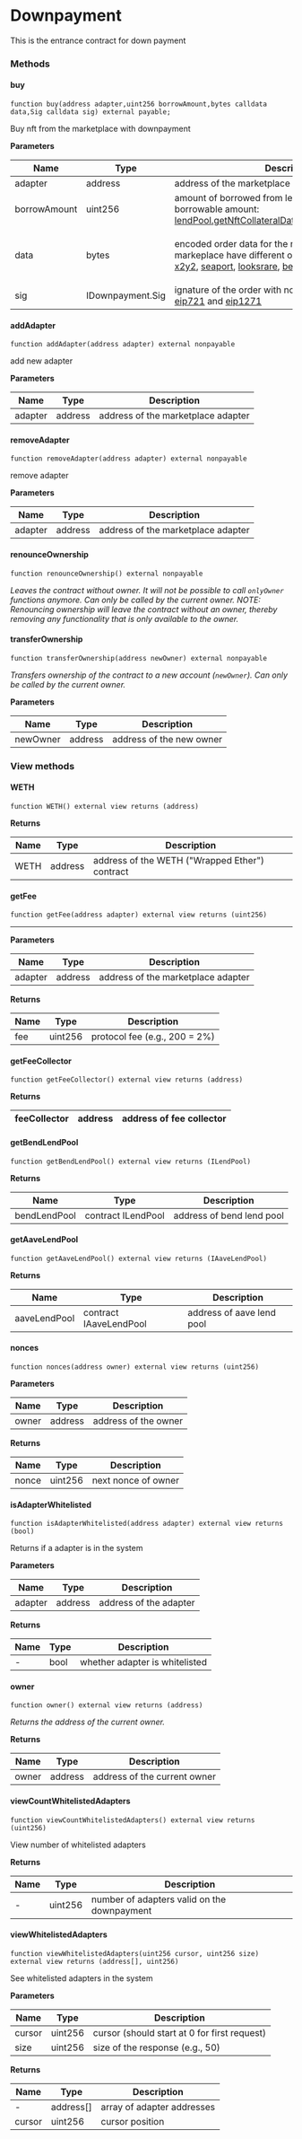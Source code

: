 # Downpayment

This is the entrance contract for down payment

### Methods <a href="#addcurrency" id="addcurrency"></a>

#### buy[​](broken-reference)

```
function buy(address adapter,uint256 borrowAmount,bytes calldata data,Sig calldata sig) external payable;
```

Buy nft from the marketplace with downpayment

**Parameters**[**​**](broken-reference)

| Name         | Type             | Description                                                                                                                                                                                                                                                                                                                                                                                                                                                                                                                                                                                                                                                                                                                     |
| ------------ | ---------------- | ------------------------------------------------------------------------------------------------------------------------------------------------------------------------------------------------------------------------------------------------------------------------------------------------------------------------------------------------------------------------------------------------------------------------------------------------------------------------------------------------------------------------------------------------------------------------------------------------------------------------------------------------------------------------------------------------------------------------------- |
| adapter      | address          | address of the marketplace adapter                                                                                                                                                                                                                                                                                                                                                                                                                                                                                                                                                                                                                                                                                              |
| borrowAmount | uint256          | amount of borrowed from lending pool (max borrowable amount: [lendPool.getNftCollateralData.totalCollateralInReserve](../lending-protocol/lendpool.md#getnftcollateraldata))                                                                                                                                                                                                                                                                                                                                                                                                                                                                                                                                                    |
| data         | bytes            | <p>encoded order data for the marketplace, each markeplace have different order type:<br><a href="https://github.com/BendDAO/bend-downpayment/blob/01c0f248f76cff4d599b3e3868843663afa51ae6/contracts/interfaces/IX2Y2.sol#L67">x2y2</a>, <a href="https://github.com/BendDAO/bend-downpayment/blob/01c0f248f76cff4d599b3e3868843663afa51ae6/contracts/interfaces/ISeaport.sol#L132">seaport</a>,  <a href="https://github.com/BendDAO/bend-downpayment/blob/eb344f81dace9ddbae0b919b13434690b5961c2b/contracts/interfaces/ILooksRareExchange.sol#L5">looksrare</a>, <a href="https://github.com/BendDAO/bend-downpayment/blob/eb344f81dace9ddbae0b919b13434690b5961c2b/contracts/interfaces/IBendExchange.sol#L5">bend</a></p> |
| sig          | IDownpayment.Sig | ignature of the order with nonce, can be verified by [eip721](https://eips.ethereum.org/EIPS/eip-721) and [eip1271](https://eips.ethereum.org/EIPS/eip-1271)                                                                                                                                                                                                                                                                                                                                                                                                                                                                                                                                                                    |

#### addAdapter

```
function addAdapter(address adapter) external nonpayable
```

add new adapter

**Parameters**

| Name    | Type    | Description                        |
| ------- | ------- | ---------------------------------- |
| adapter | address | address of the marketplace adapter |

#### removeAdapter

```
function removeAdapter(address adapter) external nonpayable
```

remove adapter

**Parameters**

| Name    | Type    | Description                        |
| ------- | ------- | ---------------------------------- |
| adapter | address | address of the marketplace adapter |

#### renounceOwnership[​](broken-reference) <a href="#renounceownership" id="renounceownership"></a>

```
function renounceOwnership() external nonpayable
```

_Leaves the contract without owner. It will not be possible to call `onlyOwner` functions anymore. Can only be called by the current owner. NOTE: Renouncing ownership will leave the contract without an owner, thereby removing any functionality that is only available to the owner._

#### transferOwnership[​](broken-reference) <a href="#transferownership" id="transferownership"></a>

```
function transferOwnership(address newOwner) external nonpayable
```

_Transfers ownership of the contract to a new account (`newOwner`). Can only be called by the current owner._

**Parameters**[**​**](broken-reference)

| Name     | Type    | Description              |
| -------- | ------- | ------------------------ |
| newOwner | address | address of the new owner |

### View methods

#### WETH

```
function WETH() external view returns (address)
```

**Returns**

| Name | Type    | Description                                    |
| ---- | ------- | ---------------------------------------------- |
| WETH | address | address of the WETH ("Wrapped Ether") contract |

#### getFee

```
function getFee(address adapter) external view returns (uint256)
```

****

**Parameters**

| Name    | Type    | Description                        |
| ------- | ------- | ---------------------------------- |
| adapter | address | address of the marketplace adapter |

**Returns**

| Name | Type    | Description                   |
| ---- | ------- | ----------------------------- |
| fee  | uint256 | protocol fee (e.g., 200 = 2%) |

#### getFeeCollector

```
function getFeeCollector() external view returns (address)
```

**Returns**

| feeCollector | address |  address of fee collector |
| ------------ | ------- | ------------------------- |

#### getBendLendPool

```
function getBendLendPool() external view returns (ILendPool)
```

**Returns**

| Name         | Type               | Description                |
| ------------ | ------------------ | -------------------------- |
| bendLendPool | contract ILendPool |  address of bend lend pool |

#### getAaveLendPool

```
function getAaveLendPool() external view returns (IAaveLendPool)
```

**Returns**

| Name         | Type                   | Description                |
| ------------ | ---------------------- | -------------------------- |
| aaveLendPool | contract IAaveLendPool |  address of aave lend pool |

#### nonces

```
function nonces(address owner) external view returns (uint256)
```

**Parameters**

| Name  | Type    | Description          |
| ----- | ------- | -------------------- |
| owner | address | address of the owner |

**Returns**

| Name  | Type    | Description         |
| ----- | ------- | ------------------- |
| nonce | uint256 | next nonce of owner |

#### isAdapterWhitelisted[​](broken-reference) <a href="#viewcountwhitelistedcurrencies" id="viewcountwhitelistedcurrencies"></a>

```
function isAdapterWhitelisted(address adapter) external view returns (bool)
```

Returns if a adapter is in the system

**Parameters**[**​**](broken-reference)

| Name    | Type    | Description            |
| ------- | ------- | ---------------------- |
| adapter | address | address of the adapter |

**Returns**[**​**](broken-reference)

| Name | Type | Description                    |
| ---- | ---- | ------------------------------ |
| -    | bool | whether adapter is whitelisted |

#### owner[​](broken-reference) <a href="#owner" id="owner"></a>

```
function owner() external view returns (address)
```

_Returns the address of the current owner._

**Returns**[**​**](broken-reference)

| Name  | Type    | Description                  |
| ----- | ------- | ---------------------------- |
| owner | address | address of the current owner |

#### viewCountWhitelistedAdapters[​](broken-reference) <a href="#removecurrency" id="removecurrency"></a>

```
function viewCountWhitelistedAdapters() external view returns (uint256)
```

View number of whitelisted adapters

**Returns**[**​**](broken-reference)

| Name | Type    | Description                                 |
| ---- | ------- | ------------------------------------------- |
| -    | uint256 | number of adapters valid on the downpayment |

#### viewWhitelistedAdapters <a href="#viewwhitelistedcurrencies" id="viewwhitelistedcurrencies"></a>

```
function viewWhitelistedAdapters(uint256 cursor, uint256 size) external view returns (address[], uint256)
```

See whitelisted adapters in the system

**Parameters**[**​**](broken-reference)

| Name   | Type    | Description                                  |
| ------ | ------- | -------------------------------------------- |
| cursor | uint256 | cursor (should start at 0 for first request) |
| size   | uint256 | size of the response (e.g., 50)              |

**Returns**[**​**](broken-reference)

| Name   | Type       | Description                |
| ------ | ---------- | -------------------------- |
| -      | address\[] | array of adapter addresses |
| cursor | uint256    | cursor position            |

### &#x20;<a href="#currencyremoved" id="currencyremoved"></a>
